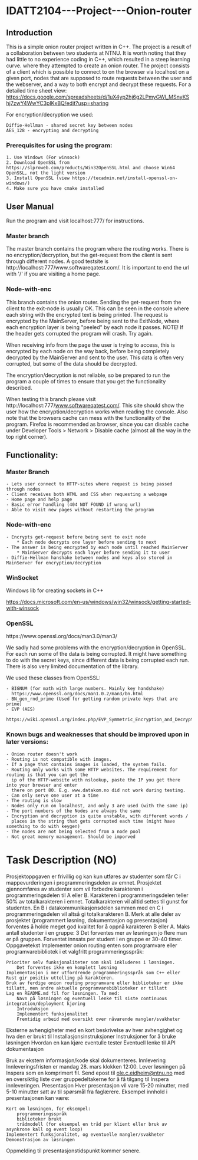 # IDATT2104---Project---Onion-router
<h2>Introduction</h2>

This is a simple onion router project written in C++. The project is a result of a collaboration between two students at NTNU. It is worth noting that they had little to no experience coding in C++, which resulted in a steep learning curve.
where they attempted to create an onion router. The project consists of a client which is possible to connect to on the browser
via localhost on a given port, nodes that are supposed to route requests between the user and the webserver, and a way to both
encrypt and decrypt these requests. For a detailed time sheet view: https://docs.google.com/spreadsheets/d/1uX4yp2hj6g2LPmyGWl_MSnyKShj7zwY4WwYC3pIKxBQ/edit?usp=sharing

For encryption/decryption we used:

    Diffie-Hellman - shared secret key between nodes
    AES_128 - encrypting and decrypting


<h3>Prerequisites for using the program:</h3>

    1. Use Windows (For winsock)
    2. Download OpenSSL from https://slproweb.com/products/Win32OpenSSL.html and choose Win64 OpenSSL, not the light version
    3. Install OpenSSL (view https://tecadmin.net/install-openssl-on-windows/)
    4. Make sure you have cmake installed

<h2>User Manual</h2>

Run the program and visit localhost:777/ for instructions.

<h3>Master branch</h3>
The master branch contains the program where the routing works. There is no encryption/decryption, but the get-request from the
client is sent through different nodes. A good testsite is http://localhost:777/www.softwareqatest.com/. It is important to end
the url with '/' if you are visiting a home page.

<h3>Node-with-enc</h3>
This branch contains the onion router. Sending the get-request from the client to the exit-node is usually
OK. This can be seen in the console where each string with the encrypted text is being printed. The request is
encrypted by the MainServer, before being sent to the ExitNode, where each encryption layer is being "peeled" by
each node it passes. NOTE! If the header gets corrupted the program will crash. Try again.

When receiving info from the page the user is trying to access, this is encrypted by each node on the way back, before
being completely decrypted by the MainServer and sent to the user. This data is often very corrupted, but some of
the data should be decrypted. 

The encryption/decryption is not reliable, so be prepared to run the program a couple of times to ensure that
you get the functionality described.

When testing this branch please visit http://localhost:777/www.softwareqatest.com/. This site should show the user
how the encryption/decryption works when reading the console. Also note that the browsers cache can mess with the functionality
of the program. Firefox is recommended as browser, since you can disable cache under Developer Tools > Network > Disable cache (almost all the way 
in the top right corner).

<h2>Functionality:</h2>
<h3>Master Branch</h3>

    - Lets user connect to HTTP-sites where request is being passed through nodes
    - Client receives both HTML and CSS when requesting a webpage
    - Home page and help page
    - Basic error handling (404 NOT FOUND if wrong url)
    - Able to visit new pages without restarting the program

<h3>Node-with-enc</h3>
    
    - Encrypts get-request before being sent to exit node
        * Each node decrypts one layer before sending to next
    - The answer is being encrypted by each node until reached MainServer
        * MainServer decrypts each layer before sending it to user
    - Diffie-Hellman hanshake between nodes and keys also stored in MainServer for encryption/decryption
    
<h3>WinSocket</h3>

Windows lib for creating sockets in C++

https://docs.microsoft.com/en-us/windows/win32/winsock/getting-started-with-winsock

<h3>OpenSSL</h3>
https://www.openssl.org/docs/man3.0/man3/

We sadly had some problems with the encryption/decryption in OpenSSL. For each run some of the data is being 
corrupted. It might have something to do with the secret keys, since different data is being corrupted each run.
There is also very limited documentation of the library. 

We used these classes from OpenSSL:
    
    - BIGNUM (for math with large numbers. Mainly key handshake) 
      https://www.openssl.org/docs/man1.0.2/man3/bn.html
    - BN_gen_rnd_prime (Used for getting random private keys that are prime)
    - EVP (AES)
      https://wiki.openssl.org/index.php/EVP_Symmetric_Encryption_and_Decryption

<h3>Known bugs and weaknesses that should be improved upon in later versions:</h3>
    
    - Onion router doesn't work
    - Routing is not compatible with images.
    - If a page that contains images is loaded, the system fails.
    - Routing only works with some HTTP websites. The requirement for routing is that you can get the 
      ip of the HTTP-website with nslookup, paste the IP you get there into your browser and enter 
      there on port 80. E.g. www.datakom.no did not work during testing.
    - Can only serve one user at a time
    - The routing is slow
    - Nodes only run on localhost, and only 3 are used (with the same ip)
    - The port numbers of the Nodes are always the same
    - Encryption and decryption is quite unstable, with different words / 
      places in the string that gets corrupted each time (might have something to do with keygen)
    - The nodes are not being selected from a node pool
    - Not great memory management. Should be imporved



<h1>Task Description (NO)</h1>
Prosjektoppgaven er frivillig og kan kun utføres av studenter som får C i mappevurderingen i programmeringsdelen av emnet. Prosjektet gjennomføres av studenter som vil forbedre karakteren i programmeringsdelen til A eller B. Karakteren i programmeringsdelen teller 50% av totalkarakteren i emnet. Totalkarakteren vil alltid settes til gunst for studenten. En B i datakommunikasjonsdelen sammen med en C i programmeringsdelen vil altså gi totalkarakteren B.
Merk at alle deler av prosjektet (programmert løsning, dokumentasjon og presentasjon) forventes å holde meget god kvalitet for å oppnå karakteren B eller A.
Maks antall studenter i en gruppe: 3
Det forventes mer av løsningen jo flere man er på gruppen. Forventet innsats per student i en gruppe er 30-40 timer.
Oppgavetekst
Implementer onion routing enten som programvare eller programvarebibliotek i et valgfritt programmeringsspråk:

    Prioriter selv funksjonaliteter som skal inkluderes i løsningen.
        Det forventes ikke en komplett løsning
    Implementasjon i mer utfordrende programmeringsspråk som C++ eller Rust gir positiv uttelling på karakteren.
    Bruk av ferdige onion routing programvare eller biblioteker er ikke tillatt, men andre aktuelle programvarebiblioteker er tillatt
    Lag en README.md fil for løsningen. Ta med:
        Navn på løsningen og eventuell lenke til siste continuous integration/deployment kjøring
        Introduksjon
        Implementert funksjonalitet
        Fremtidig arbeid med oversikt over nåværende mangler/svakheter
Eksterne avhengigheter med en kort beskrivelse av hver avhengighet og hva den er brukt til
Installasjonsinstruksjoner
Instruksjoner for å bruke løsningen
Hvordan en kan kjøre eventulle tester
Eventuell lenke til API dokumentasjon

Bruk av ekstern informasjon/kode skal dokumenteres.
Innlevering
Innleveringsfristen er mandag 28. mars klokken 12:00. Lever løsningen på Inspera som en komprimert fil. Send epost til ole.c.eidheim@ntnu.no med en oversiktlig liste over gruppedeltakerne for å få tilgang til Inspera innleveringen.
Presentasjon
Hver presentasjon vil vare 15-20 minutter, med 5-10 minutter satt av til spørsmål fra faglærere. Eksempel innhold i presentasjonen kan være:

    Kort om løsningen, for eksempel:
        programmeringsspråk
        biblioteker brukt
        trådmodell (for eksempel en tråd per klient eller bruk av asynkrone kall og event loop)
    Implementert funksjonalitet, og eventuelle mangler/svakheter
    Demonstrasjon av løsningen

Oppmelding til presentasjonstidspunkt kommer senere.
